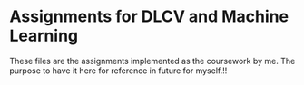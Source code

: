 # Assignments for DLCV and Machine Learning

These files are the assignments implemented as the coursework by me.
The purpose to have it here for reference in future for myself.!!
